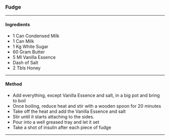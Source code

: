 ### Fudge
---
#### Ingredients
- 1 Can Condensed Milk
- 1 Can Milk
- 1 Kg White Sugar
- 60 Gram Butter
- 5 Ml Vanilla Essence
- Dash of Salt
- 2 Tbls Honey
---
#### Method
- Add everything, except Vanilla Essence and salt, in a big pot and bring to boil
- Once boiling, reduce heat and stir with a wooden spoon for 20 minutes
- Take off the heat and add the Vanilla Essence and salt
- Stir until it starts attaching to the sides.
- Pour into a well greased tray and let it set
- Take a shot of insulin after each piece of fudge
---